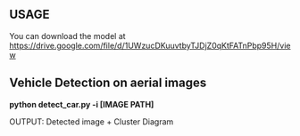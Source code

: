 ## USAGE

You can download the model at https://drive.google.com/file/d/1UWzucDKuuvtbyTJDjZ0qKtFATnPbp95H/view
 
## Vehicle Detection on aerial images

**python detect_car.py -i [IMAGE PATH]** 

OUTPUT: Detected image + Cluster Diagram 
